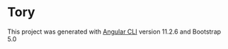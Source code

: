 # Tory

This project was generated with [Angular CLI](https://github.com/angular/angular-cli) version 11.2.6 and Bootstrap 5.0


